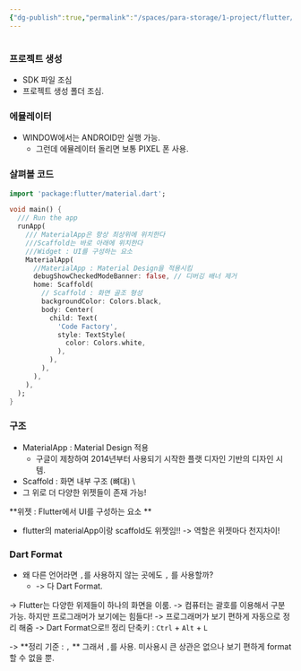 ```yaml
---
{"dg-publish":true,"permalink":"/spaces/para-storage/1-project/flutter/flutter-1/"}
---
```


```toc
```

### 프로젝트 생성
- SDK 파일 조심
- 프로젝트 생성 폴더 조심.

### 에뮬레이터
- WINDOW에서는 ANDROID만 실행 가능.
	- 그런데 에뮬레이터 돌리면 보통 PIXEL 폰 사용.


### 살펴볼 코드
```Dart
import 'package:flutter/material.dart';

void main() {
  /// Run the app
  runApp(
    /// MaterialApp은 항상 최상위에 위치한다
    ///Scaffold는 바로 아래에 위치한다
    ///Widget : UI를 구성하는 요소
    MaterialApp(
      //MaterialApp : Material Design을 적용시킴
      debugShowCheckedModeBanner: false, // 디버깅 배너 제거
      home: Scaffold(
        // Scaffold : 화면 골조 형성
        backgroundColor: Colors.black,
        body: Center(
          child: Text(
            'Code Factory',
            style: TextStyle(
              color: Colors.white,
            ),
          ),
        ),
      ),
    ),
  );
}
```

### 구조
- MaterialApp : Material Design 적용
	- 구글이 제창하여 2014년부터 사용되기 시작한 플랫 디자인 기반의 디자인 시템.
- Scaffold : 화면 내부 구조 (뼈대) \
- 그 위로 더 다양한 위젯들이 존재 가능!

**위젯 : Flutter에서 UI를 구성하는 요소 **
- flutter의 materialApp이랑 scaffold도 위젯임!! -> 역할은 위젯마다 천지차이!

### Dart Format
- 왜 다른 언어라면 `,`를 사용하지 않는 곳에도 `,` 를 사용할까?
	- -> 다 Dart Format.

-> Flutter는 다양한 위제들이 하나의 화면을 이룸. 
-> 컴퓨터는 괄호를 이용해서 구분 가능. 하지만 프로그래머가 보기에는 힘들다!
-> 프로그래머가 보기 편하게 자동으로 정리 해줌 -> Dart Format으로!! 정리
단축키 : `Ctrl` + `Alt` + `L`

-> **정리 기준 : `,` **
	그래서 `,`를 사용.  미사용시 큰 상관은 없으나 보기 편하게 format할 수 없을 뿐.